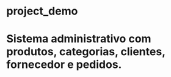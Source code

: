 # project_demo

# Sistema administrativo com produtos, categorias, clientes, fornecedor e pedidos.
 
